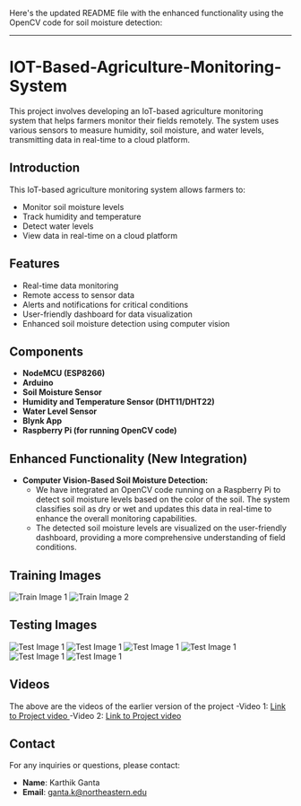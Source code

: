 Here's the updated README file with the enhanced functionality using the OpenCV code for soil moisture detection:

---

# IOT-Based-Agriculture-Monitoring-System

This project involves developing an IoT-based agriculture monitoring system that helps farmers monitor their fields remotely. The system uses various sensors to measure humidity, soil moisture, and water levels, transmitting data in real-time to a cloud platform.

## Introduction
This IoT-based agriculture monitoring system allows farmers to:
- Monitor soil moisture levels
- Track humidity and temperature
- Detect water levels
- View data in real-time on a cloud platform

## Features
- Real-time data monitoring
- Remote access to sensor data
- Alerts and notifications for critical conditions
- User-friendly dashboard for data visualization
-  Enhanced soil moisture detection using computer vision

## Components
- **NodeMCU (ESP8266)**
- **Arduino**
- **Soil Moisture Sensor**
- **Humidity and Temperature Sensor (DHT11/DHT22)**
- **Water Level Sensor**
- **Blynk App**
- **Raspberry Pi (for running OpenCV code)**

## Enhanced Functionality (New Integration)
- **Computer Vision-Based Soil Moisture Detection:** 
  - We have integrated an OpenCV code running on a Raspberry Pi to detect soil moisture levels based on the color of the soil. The system classifies soil as dry or wet and updates this data in real-time to enhance the overall monitoring capabilities.
  - The detected soil moisture levels are visualized on the user-friendly dashboard, providing a more comprehensive understanding of field conditions.
## Training Images
![Train Image 1](https://drive.google.com/uc?id=1so0SUOcEQAiTMugqzvlKehHNdd_XMYTG)
![Train Image 2](https://drive.google.com/uc?id=1mSnT48SSiJFtpZJ6Tn69GGLHYghpDIn1)

## Testing Images
![Test Image 1](https://drive.google.com/uc?id=1GTwGeOAivOTsde_4tHqpqj8A7si4-3t6)
![Test Image 1](https://drive.google.com/uc?id=1_iHUMszm0doyuQ5rGuAG8nvS_irnCu04)
![Test Image 1](https://drive.google.com/uc?id=1h-fvP7voM3HqUKbLOzPBejQk23cVu-gO)
![Test Image 1](https://drive.google.com/uc?id=1jN8djieeAfJhX0-Oh88ljD6v-SRrg6rL) 
![Test Image 1](https://drive.google.com/uc?id=1GTwGeOAivOTsde_4tHqpqj8A7si4-3t6) 
![Test Image 1](https://drive.google.com/uc?id=1vrJfoubLu5Gmv0Ogu2Ky1Skiwd78I5Jp) 

## Videos
The above are the videos of the earlier version of the project 
-Video 1: [Link to Project video ](https://drive.google.com/file/d/1CVZsW762TvaDzSrxwjRH8RlJ71gbA3Ju/view?usp=sharing) 
-Video 2: [Link to Project video ](https://drive.google.com/file/d/1NYSDULTSE9z-CgZLZ-26u0jvAZYNbWqh/view?usp=sharing) 


## Contact
For any inquiries or questions, please contact:
- **Name**: Karthik Ganta
- **Email**: ganta.k@northeastern.edu

